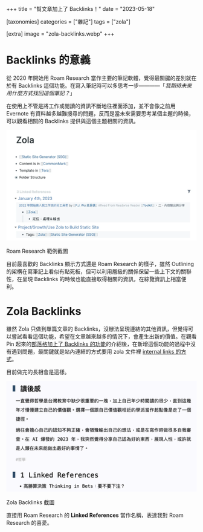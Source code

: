+++
title = "幫文章加上了 Backlinks！"
date = "2023-05-18"

[taxonomies]
categories = ["雜記"]
tags = ["zola"]

[extra]
image = "zola-backlinks.webp"
+++

# Backlinks 的意義

從 2020 年開始用 Roam Research 當作主要的筆記軟體，覺得最關鍵的差別就在於有 Backlinks 這個功能。在寫入筆記時可以多思考一步————「*我期待未來用什麼方式找回這個筆記？*」

在使用上不管是將工作或閱讀的資訊不斷地往裡面添加，並不會像之前用 Evernote 有資料越多越難搜尋的問題，反而是當未來需要思考某個主題的時候，可以觀看相關的 Backlinks 提供與這個主題相關的資訊。

![](roam-research-backlinks.webp)
<p class="image-caption">Roam Research 範例截圖</p>

目前最喜歡的 Backlinks 顯示方式還是 Roam Research 的樣子，雖然 Outlining 的架構在寫筆記上看似有點死板，但可以利用層級的關係保留一些上下文的關聯性，在呈現 Backlinks 的時候也能直接取得相關的資訊，在綜覽資訊上相當便利。

# Zola Backlinks
雖然 Zola 只做到單篇文章的 Backlinks，沒辦法呈現連結的其他資訊，但覺得可以嘗試看看這個功能，希望在文章越來越多的情況下，會產生出新的價值。在觀看 Pin 起來的[部落格加上了 Backlinks 的功能](https://pinchlime.com/blog/supported-backlinks/)的介紹後，在新增這個功能的過程中沒有遇到問題，最關鍵就是站內連結的方式要用 zola 文件裡 [internal links 的方式](https://www.getzola.org/documentation/content/linking/#internal-links)。

目前做完的長相會是這樣。

![](zola-backlinks.webp)
<p class="image-caption">Zola Backlinks 截圖</p>

直接用 Roam Research 的 **Linked References** 當作名稱，表達我對 Roam Research 的喜愛。
